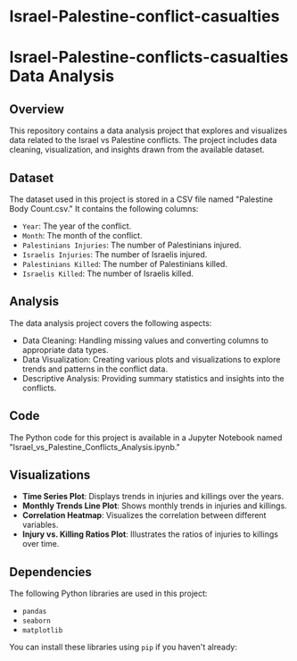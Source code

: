 # Israel-Palestine-conflict-casualties
# Israel-Palestine-conflicts-casualties Data Analysis

## Overview

This repository contains a data analysis project that explores and visualizes data related to the Israel vs Palestine conflicts. The project includes data cleaning, visualization, and insights drawn from the available dataset.

## Dataset

The dataset used in this project is stored in a CSV file named "Palestine Body Count.csv." It contains the following columns:

- `Year`: The year of the conflict.
- `Month`: The month of the conflict.
- `Palestinians Injuries`: The number of Palestinians injured.
- `Israelis Injuries`: The number of Israelis injured.
- `Palestinians Killed`: The number of Palestinians killed.
- `Israelis Killed`: The number of Israelis killed.

## Analysis

The data analysis project covers the following aspects:

- Data Cleaning: Handling missing values and converting columns to appropriate data types.
- Data Visualization: Creating various plots and visualizations to explore trends and patterns in the conflict data.
- Descriptive Analysis: Providing summary statistics and insights into the conflicts.

## Code

The Python code for this project is available in a Jupyter Notebook named "Israel_vs_Palestine_Conflicts_Analysis.ipynb."

## Visualizations

- **Time Series Plot**: Displays trends in injuries and killings over the years.
- **Monthly Trends Line Plot**: Shows monthly trends in injuries and killings.
- **Correlation Heatmap**: Visualizes the correlation between different variables.
- **Injury vs. Killing Ratios Plot**: Illustrates the ratios of injuries to killings over time.

## Dependencies

The following Python libraries are used in this project:
- `pandas`
- `seaborn`
- `matplotlib`

You can install these libraries using `pip` if you haven't already:

